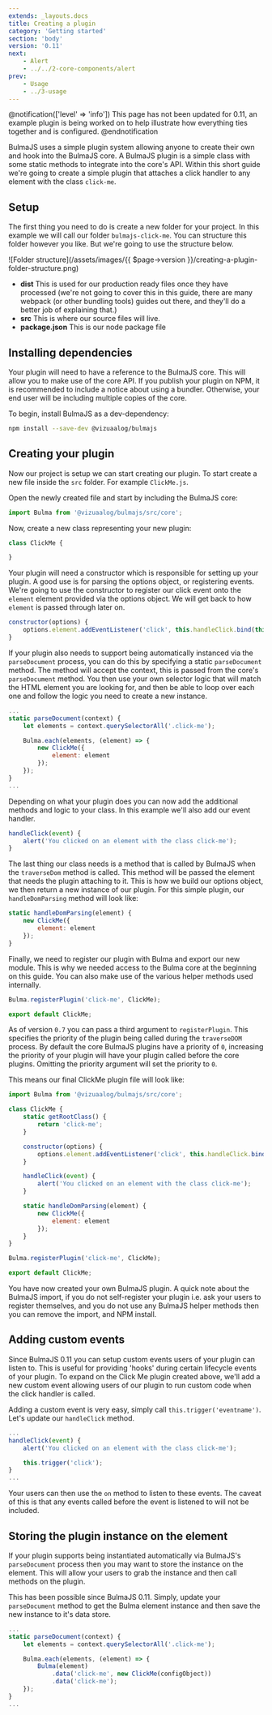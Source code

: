 ```yaml
---
extends: _layouts.docs
title: Creating a plugin
category: 'Getting started'
section: 'body'
version: '0.11'
next:
    - Alert
    - ../../2-core-components/alert
prev:
    - Usage
    - ../3-usage
---
```


@notification(['level' => 'info'])
This page has not been updated for 0.11, an example plugin is being worked on to help illustrate how everything ties together and is configured.
@endnotification

BulmaJS uses a simple plugin system allowing anyone to create their own and hook into the BulmaJS core. A BulmaJS plugin is a simple class with some static methods to integrate into the core's API. Within this short guide we're going to create a simple plugin that attaches a click handler to any element with the class `click-me`.

## Setup
The first thing you need to do is create a new folder for your project. In this example we will call our folder `bulmajs-click-me`. You can structure this folder however you like. But we're going to use the structure below.

![Folder structure](/assets/images/{{ $page->version }}/creating-a-plugin-folder-structure.png)

+ **dist** This is used for our production ready files once they have processed (we're not going to cover this in this guide, there are many webpack (or other bundling tools) guides out there, and they'll do a better job of explaining that.)
+ **src** This is where our source files will live.
+ **package.json** This is our node package file

## Installing dependencies
Your plugin will need to have a reference to the BulmaJS core. This will allow you to make use of the core API. If you publish your plugin on NPM, it is recommended to include a notice about using a bundler. Otherwise, your end user will be including multiple copies of the core.

To begin, install BulmaJS as a dev-dependency:
```bash
npm install --save-dev @vizuaalog/bulmajs
```

## Creating your plugin
Now our project is setup we can start creating our plugin. To start create a new file inside the `src` folder. For example `ClickMe.js`.

Open the newly created file and start by including the BulmaJS core:
```javascript
import Bulma from '@vizuaalog/bulmajs/src/core';
```

Now, create a new class representing your new plugin:
```javascript
class ClickMe {

}
```

Your plugin will need a constructor which is responsible for setting up your plugin. A good use is for parsing the options object, or registering events. We're going to use the constructor to register our click event onto the `element` element provided via the options object. We will get back to how `element` is passed through later on.

```javascript
constructor(options) {
    options.element.addEventListener('click', this.handleClick.bind(this));
}
```

If your plugin also needs to support being automatically instanced via the `parseDocument` process, you can do this by specifying a static `parseDocument` method. The method will accept the context, this is passed from the core's `parseDocument` method. You then use your own selector logic that will match the HTML element you are looking for, and then be able to loop over each one and follow the logic you need to create a new instance.

```javascript
...
static parseDocument(context) {
    let elements = context.querySelectorAll('.click-me');

    Bulma.each(elements, (element) => {
        new ClickMe({
            element: element
        });
    });
}
...
```

Depending on what your plugin does you can now add the additional methods and logic to your class. In this example we'll also add our event handler.

```javascript
handleClick(event) {
    alert('You clicked on an element with the class click-me');
}
```

The last thing our class needs is a method that is called by BulmaJS when the `traverseDom` method is called. This method will be passed the element that needs the plugin attaching to it. This is how we build our options object, we then return a new instance of our plugin. For this simple plugin, our `handleDomParsing` method will look like:

```javascript
static handleDomParsing(element) {
    new ClickMe({
        element: element
    });
}
```

Finally, we need to register our plugin with Bulma and export our new module. This is why we needed access to the Bulma core at the beginning on this guide. You can also make use of the various helper methods used internally.

```javascript
Bulma.registerPlugin('click-me', ClickMe);

export default ClickMe;
```

As of version `0.7` you can pass a third argument to `registerPlugin`. This specifies the priority of the plugin being called during the `traverseDOM` process. By default the core BulmaJS plugins have a priority of `0`, increasing the priority of your plugin will have your plugin called before the core plugins. Omitting the priority argument will set the priority to `0`.

This means our final ClickMe plugin file will look like:

```javascript
import Bulma from '@vizuaalog/bulmajs/src/core';

class ClickMe {
    static getRootClass() {
        return 'click-me';
    }

    constructor(options) {
        options.element.addEventListener('click', this.handleClick.bind(this));
    }

    handleClick(event) {
        alert('You clicked on an element with the class click-me');
    }

    static handleDomParsing(element) {
        new ClickMe({
            element: element
        });
    }
}

Bulma.registerPlugin('click-me', ClickMe);

export default ClickMe;
```

You have now created your own BulmaJS plugin. A quick note about the BulmaJS import, if you do not self-register your plugin i.e. ask your users to register themselves, and you do not use any BulmaJS helper methods then you can remove the import, and NPM install.

## Adding custom events
Since BulmaJS 0.11 you can setup custom events users of your plugin can listen to. This is useful for providing 'hooks' during certain lifecycle events of your plugin. To expand on the Click Me plugin created above, we'll add a new custom event allowing users of our plugin to run custom code when the click handler is called.

Adding a custom event is very easy, simply call `this.trigger('eventname')`. Let's update our `handleClick` method.

```javascript
...
handleClick(event) {
    alert('You clicked on an element with the class click-me');

    this.trigger('click');
}
...
```

Your users can then use the `on` method to listen to these events. The caveat of this is that any events called before the event is listened to will not be included.

## Storing the plugin instance on the element
If your plugin supports being instantiated automatically via BulmaJS's `parseDocument` process then you may want to store the instance on the element. This will allow your users to grab the instance and then call methods on the plugin.

This has been possible since BulmaJS 0.11. Simply, update your `parseDocument` method to get the Bulma element instance and then save the new instance to it's data store.

```javascript
...
static parseDocument(context) {
    let elements = context.querySelectorAll('.click-me');

    Bulma.each(elements, (element) => {
        Bulma(element)
            .data('click-me', new ClickMe(configObject))
            .data('click-me');
    });
}
...
```